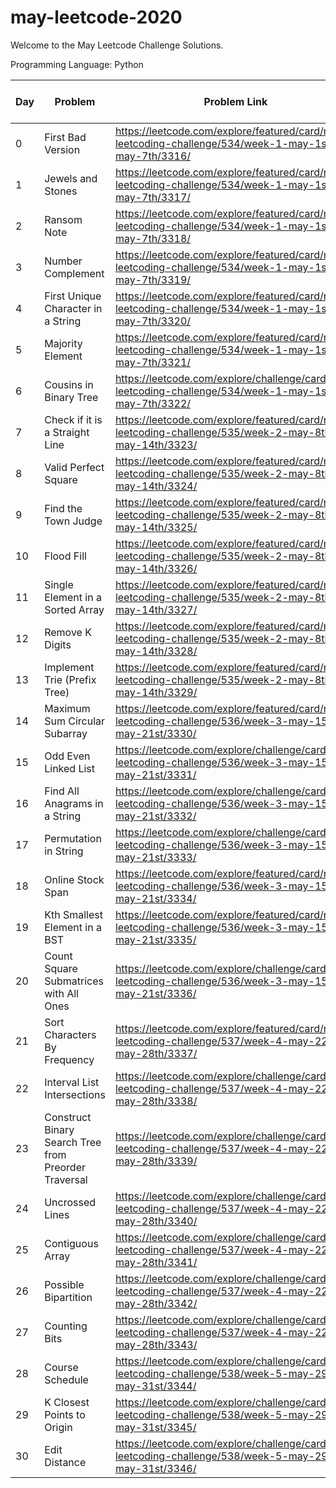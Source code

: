 # may-leetcode-2020

Welcome to the May Leetcode Challenge Solutions.

Programming Language: Python

|Day|Problem | Problem Link | Time Taken | Algorithm Used | Data Structures Encountered|
|--|------|--------| ---------- | -------------- |----|
|0| First Bad Version |https://leetcode.com/explore/featured/card/may-leetcoding-challenge/534/week-1-may-1st-may-7th/3316/| 10 minutes | Binary Search|Array|
|1| Jewels and Stones |https://leetcode.com/explore/featured/card/may-leetcoding-challenge/534/week-1-may-1st-may-7th/3317/| 5 minutes | None|None|
|2|Ransom Note |https://leetcode.com/explore/featured/card/may-leetcoding-challenge/534/week-1-may-1st-may-7th/3318/| 10 minutes | None|Set|
|3|Number Complement|https://leetcode.com/explore/featured/card/may-leetcoding-challenge/534/week-1-may-1st-may-7th/3319/| 10 minutes | None|Array|
|4|First Unique Character in a String |https://leetcode.com/explore/featured/card/may-leetcoding-challenge/534/week-1-may-1st-may-7th/3320/| 5 minutes|None|None|
|5|Majority Element|https://leetcode.com/explore/featured/card/may-leetcoding-challenge/534/week-1-may-1st-may-7th/3321/| 10 minutes| None|Dictionary|
|6|Cousins in Binary Tree| https://leetcode.com/explore/challenge/card/may-leetcoding-challenge/534/week-1-may-1st-may-7th/3322/| 30 minutes | Recursion| Tree|
|7| Check if it is a Straight Line|https://leetcode.com/explore/featured/card/may-leetcoding-challenge/535/week-2-may-8th-may-14th/3323/| 20 minutes| None|Array(Matrix)|
|8|Valid Perfect Square|https://leetcode.com/explore/featured/card/may-leetcoding-challenge/535/week-2-may-8th-may-14th/3324/| 5 minutes|None|None|
|9| Find the Town Judge|https://leetcode.com/explore/featured/card/may-leetcoding-challenge/535/week-2-may-8th-may-14th/3325/ | 15 minutes| None|Array|
|10|Flood Fill|https://leetcode.com/explore/featured/card/may-leetcoding-challenge/535/week-2-may-8th-may-14th/3326/ | 30 minutes | Recursion|Array(Matrix)|
|11|Single Element in a Sorted Array|https://leetcode.com/explore/featured/card/may-leetcoding-challenge/535/week-2-may-8th-may-14th/3327/ |5 minutes| None|Dictionary|
|12|Remove K Digits|https://leetcode.com/explore/featured/card/may-leetcoding-challenge/535/week-2-may-8th-may-14th/3328/ | 20 minutes| None|Stack|
|13|Implement Trie (Prefix Tree)|https://leetcode.com/explore/featured/card/may-leetcoding-challenge/535/week-2-may-8th-may-14th/3329/ |10 minutes | None|Prefix Trie|
|14|Maximum Sum Circular Subarray|https://leetcode.com/explore/featured/card/may-leetcoding-challenge/536/week-3-may-15th-may-21st/3330/| 30 minutes| Kadane's Algorithm|Array|
|15|Odd Even Linked List|https://leetcode.com/explore/challenge/card/may-leetcoding-challenge/536/week-3-may-15th-may-21st/3331/| 1 hour|None|Linked List|
|16|Find All Anagrams in a String|https://leetcode.com/explore/challenge/card/may-leetcoding-challenge/536/week-3-may-15th-may-21st/3332/ |1 hour |Sliding Window|Dictionary, Array|
|17|Permutation in String|https://leetcode.com/explore/challenge/card/may-leetcoding-challenge/536/week-3-may-15th-may-21st/3333/| 10 minutes|Sliding Window|Dictionary|
|18|Online Stock Span|https://leetcode.com/explore/featured/card/may-leetcoding-challenge/536/week-3-may-15th-may-21st/3334/ |30 minutes|None|Array|
|19|Kth Smallest Element in a BST|https://leetcode.com/explore/featured/card/may-leetcoding-challenge/536/week-3-may-15th-may-21st/3335/ |30 minutes|None|Queue, Tree, List, Set|
|20|Count Square Submatrices with All Ones|https://leetcode.com/explore/challenge/card/may-leetcoding-challenge/536/week-3-may-15th-may-21st/3336/ |30 minutes|None|Matrix|
|21|Sort Characters By Frequency|https://leetcode.com/explore/featured/card/may-leetcoding-challenge/537/week-4-may-22nd-may-28th/3337/ | 30 minutes |None|Dictionary, Ordered Dictionary|
|22|Interval List Intersections|https://leetcode.com/explore/challenge/card/may-leetcoding-challenge/537/week-4-may-22nd-may-28th/3338/ |45 minutes |None|Array(Matrix), List|
|23|Construct Binary Search Tree from Preorder Traversal|https://leetcode.com/explore/challenge/card/may-leetcoding-challenge/537/week-4-may-22nd-may-28th/3339/|30 minutes|Recursion|Tree, List|
|24|Uncrossed Lines|https://leetcode.com/explore/challenge/card/may-leetcoding-challenge/537/week-4-may-22nd-may-28th/3340/ | 1 hour| Dynamic Programming|List|
|25|Contiguous Array| https://leetcode.com/explore/challenge/card/may-leetcoding-challenge/537/week-4-may-22nd-may-28th/3341/ |1 hour| None|Dictionary, List|
|26|Possible Bipartition|https://leetcode.com/explore/challenge/card/may-leetcoding-challenge/537/week-4-may-22nd-may-28th/3342/| 2 hours|Recursion|Array(Matrix)|
|27| Counting Bits|https://leetcode.com/explore/challenge/card/may-leetcoding-challenge/537/week-4-may-22nd-may-28th/3343/ |5 minutes| None|List|
|28| Course Schedule|https://leetcode.com/explore/challenge/card/may-leetcoding-challenge/538/week-5-may-29th-may-31st/3344/| 1 hour|DFS|Array(Matrix)|
|29|K Closest Points to Origin|https://leetcode.com/explore/challenge/card/may-leetcoding-challenge/538/week-5-may-29th-may-31st/3345/| 45 minutes| None|Array(Matrix)|
|30|Edit Distance|https://leetcode.com/explore/challenge/card/may-leetcoding-challenge/538/week-5-may-29th-may-31st/3346/ |45 minutes| Dynamic Programming|Array(Matrix)|
